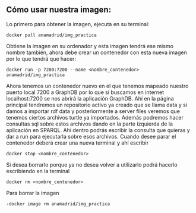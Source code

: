 ## Cómo usar nuestra imagen:

Lo primero para obtener la imagen, ejecuta en su terminal:
```
docker pull anamadrid/img_practica 
```
Obtiene la imagen en su ordenador y esta imagen tendrá ese mismo nombre también, ahora debe crear un contenedor con esta nueva imagen por lo que tendrá que hacer:
```
docker run -p 7200:7200 --name <nombre_contenedor> anamadrid/img_practica
```
Ahora tenemos un contenedor nuevo en el que tenemos mapeado nuestro puerto local 7200 a GraphDB por lo que si buscamos en internet localhost:7200 se nos abrirá la aplicación GraphDB. Ahí en la página principal tendremos un repositorio activo ya creado que se llama data y si damos a importar rdf data y posteriormente a server files veremos que tenemos ciertos archivos turtle ya importados. Además podremos hacer consultas sql sobre estos archivos dando en la parte izquierda de la aplicación en SPARQL. Ahí dentro podrás escribir la consulta que quieras y dar a run para ejecutarla sobre esos archivos. 
Cuando desee parar el contenedor deberá crear una nueva terminal y ahí escribir 
````
docker stop <nombre_contenedor>
````
Si desea borrarlo porque ya no desea volver a utilizarlo podrá hacerlo escribiendo en la terminal 
````
docker rm <nombre_contenedor> 
````
Para borrar la imagen
````
-docker image rm anamadrid/img_practica
````